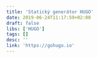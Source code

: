 ```yaml
---
title: 'Statický generátor HUGO'
date: 2019-06-24T11:17:59+02:00
draft: false
libs: ['HUGO']
tags: []
desc: ''
link: 'https://gohugo.io'
---
```


